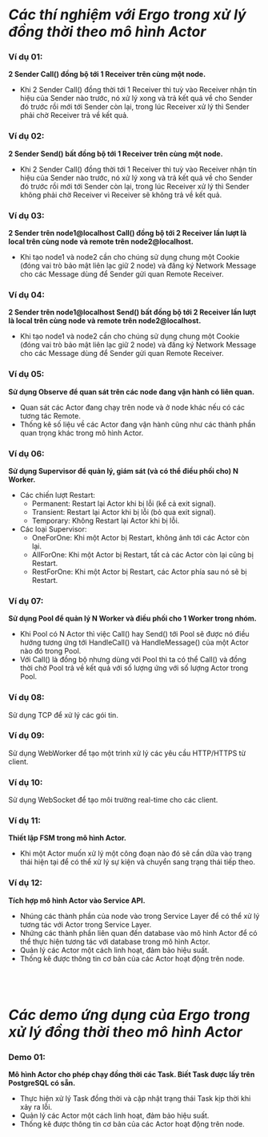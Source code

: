 <h1><strong><i>Các thí nghiệm với Ergo trong xử lý đồng thời theo mô hình Actor</i></strong></h1>

<h3><strong>Ví dụ 01:</strong></h3>
<div><strong>2 Sender Call() đồng bộ tới 1 Receiver trên cùng một node.</strong></div>
<ul>
    <li>Khi 2 Sender Call() đồng thời tới 1 Receiver thì tuỳ vào Receiver nhận tín hiệu của Sender nào trước, nó xử lý xong và trả kết quả về cho Sender đó trước rồi mới tới Sender còn lại, trong lúc Receiver xử lý thì Sender phải chờ Receiver trả về kết quả.</li>
</ul>

<h3><strong>Ví dụ 02:</strong></h3>
<div><strong>2 Sender Send() bất đồng bộ tới 1 Receiver trên cùng một node.</strong></div>
<ul>
    <li>Khi 2 Sender Call() đồng thời tới 1 Receiver thì tuỳ vào Receiver nhận tín hiệu của Sender nào trước, nó xử lý xong và trả kết quả về cho Sender đó trước rồi mới tới Sender còn lại, trong lúc Receiver xử lý thì Sender không phải chờ Receiver vì Receiver sẽ không trả về kết quả.</li>
</ul>

<h3><strong>Ví dụ 03:</strong></h3>
<div><strong>2 Sender trên node1@localhost Call() đồng bộ tới 2 Receiver lần lượt là local trên cùng node và remote trên node2@localhost.</strong></div>
<ul>
    <li>Khi tạo node1 và node2 cần cho chúng sử dụng chung một Cookie (đóng vai trò bảo mật liên lạc giữ 2 node) và đăng ký Network Message cho các Message dùng để Sender gửi quan Remote Receiver.</li>
</ul>

<h3><strong>Ví dụ 04:</strong></h3>
<div><strong>2 Sender trên node1@localhost Send() bất đồng bộ tới 2 Receiver lần lượt là local trên cùng node và remote trên node2@localhost.</strong></div>
<ul>
    <li>Khi tạo node1 và node2 cần cho chúng sử dụng chung một Cookie (đóng vai trò bảo mật liên lạc giữ 2 node) và đăng ký Network Message cho các Message dùng để Sender gửi quan Remote Receiver.</li>
</ul>

<h3><strong>Ví dụ 05:</strong></h3>
<div><strong>Sử dụng Observe để quan sát trên các node đang vận hành có liên quan.</strong></div>
<ul>
    <li>Quan sát các Actor đang chạy trên node và ở node khác nếu có các tương tác Remote.</li>
    <li>Thống kê số liệu về các Actor đang vận hành cũng như các thành phần quan trọng khác trong mô hình Actor.</li>
</ul>

<h3><strong>Ví dụ 06:</strong></h3>
<div><strong>Sử dụng Supervisor để quản lý, giám sát (và có thể điều phối cho) N Worker.</strong></div>
<ul>
    <li>Các chiến lượt Restart:<br>
        <ul>
            <li>Permanent: Restart lại Actor khi bị lỗi (kể cả exit signal).</li>
            <li>Transient: Restart lại Actor khi bị lỗi (bỏ qua exit signal).</li>
            <li>Temporary: Không Restart lại Actor khi bị lỗi.</li>
        </ul>
    </li>
    <li>Các loại Supervisor:<br>
        <ul>
            <li>OneForOne: Khi một Actor bị Restart, không ảnh tới các Actor còn lại.</li>
            <li>AllForOne: Khi một Actor bị Restart, tất cả các Actor còn lại cũng bị Restart.</li>
            <li>RestForOne: Khi một Actor bị Restart, các Actor phía sau nó sẽ bị Restart.</li>
        </ul>
    </li>
</ul>

<h3><strong>Ví dụ 07:</strong></h3>
<div><strong>Sử dụng Pool để quản lý N Worker và điều phối cho 1 Worker trong nhóm.</strong></div>
<ul>
    <li>Khi Pool có N Actor thì việc Call() hay Send() tới Pool sẽ được nó điều hướng tương ứng tới HandleCall() và HandleMessage() của một Actor nào đó trong Pool.</li>
    <li>Với Call() là đồng bộ nhưng dùng với Pool thì ta có thể Call() và đồng thời chờ Pool trả về kết quả với số lượng ứng với số lượng Actor trong Pool.</li>
</ul>

<h3><strong>Ví dụ 08:</strong></h3>
<span>Sử dụng TCP để xử lý các gói tin.</span>
<ul>

</ul>

<h3><strong>Ví dụ 09:</strong></h3>
<span>Sử dụng WebWorker để tạo một trình xử lý các yêu cầu HTTP/HTTPS từ client.</span>
<ul>

</ul>

<h3><strong>Ví dụ 10:</strong></h3>
<span>Sử dụng WebSocket để tạo môi trường real-time cho các client.</span>
<ul>

</ul>

<h3><strong>Ví dụ 11:</strong></h3>
<div><strong>Thiết lập FSM trong mô hình Actor.</strong></div>
<ul>
    <li>Khi một Actor muốn xử lý một công đoạn nào đó sẽ cần dữa vào trạng thái hiện tại để có thể xử lý sự kiện và chuyển sang trạng thái tiếp theo.</li>
</ul>

<h3><strong>Ví dụ 12:</strong></h3>
<div><strong>Tích hợp mô hình Actor vào Service API.</strong></div>
<ul>
    <li>Nhúng các thành phần của node vào trong Service Layer để có thể xử lý tương tác với Actor trong Service Layer.</li>
    <li>Nhứng các thành phần liên quan đến database vào mô hình Actor để có thể thực hiện tương tác với database trong mô hình Actor.</li>
    <li>Quản lý các Actor một cách linh hoạt, đảm bảo hiệu suất.</li>
    <li>Thống kê được thông tin cơ bản của các Actor hoạt động trên node.</li>
</ul>

<br><br>

<h1><strong><i>Các demo ứng dụng của Ergo trong xử lý đồng thời theo mô hình Actor</i></strong></h1>

<h3><strong>Demo 01:</strong></h3>
<div><strong>Mô hình Actor cho phép chạy đồng thời các Task. Biết Task được lấy trên PostgreSQL có sẵn.</strong></div>
<ul>
    <li>Thực hiện xử lý Task đồng thời và cập nhật trạng thái Task kịp thời khi xảy ra lỗi.</li>
    <li>Quản lý các Actor một cách linh hoạt, đảm bảo hiệu suất.</li>
    <li>Thống kê được thông tin cơ bản của các Actor hoạt động trên node.</li>
</ul>
